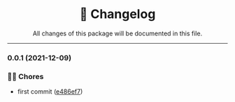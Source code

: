 <div align="center"><h1>📝 Changelog</h1><p>All changes of this package will be documented in this file.</p></div>

---

### 0.0.1 (2021-12-09)

### 👨‍💻 Chores

- first commit ([e486ef7](https://github.com/tresdoce/nestjs-logger/commit/e486ef71367d2839dfbb04b3c5b85d230d9d87bf))
